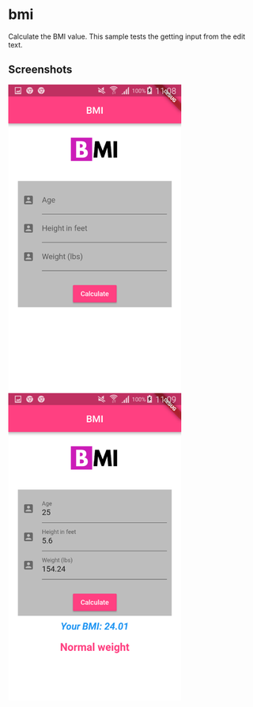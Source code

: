 # bmi

Calculate the BMI value. This sample tests the getting input from the edit text.

## Screenshots

<img src="screenshots/Screenshot_2018-08-23-11-08-24.png" alt="Screenshot" width="350" />
<img src="screenshots/Screenshot_2018-08-23-11-09-18.png" alt="Screenshot" width="350" />
